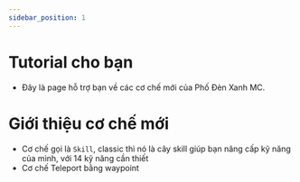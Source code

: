```yaml
---
sidebar_position: 1
---
```


# Tutorial cho bạn
- Đây là page hỗ trợ bạn về các cơ chế mới của Phố Đèn Xanh MC.

# Giới thiệu cơ chế mới
- Cơ chế gọi là `Skill`, classic thì nó là cây skill giúp bạn nâng cấp kỹ năng của mình, với 14 kỹ năng cần thiết
- Cơ chế Teleport bằng waypoint